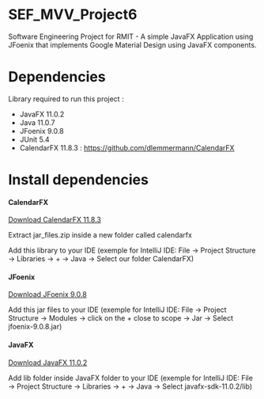 # SEF_MVV_Project6

Software Engineering Project for RMIT - A simple JavaFX Application using JFoenix that implements Google Material Design using JavaFX components.

# Dependencies

Library required to run this project : 
- JavaFX 11.0.2
- Java 11.0.7
- JFoenix 9.0.8
- JUnit 5.4
- CalendarFX 11.8.3 : https://github.com/dlemmermann/CalendarFX

# Install dependencies

#### CalendarFX 

[Download CalendarFX 11.8.3](https://jar-download.com/artifacts/com.calendarfx)

Extract jar_files.zip inside a new folder called calendarfx

Add this library to your IDE (exemple for IntelliJ IDE: File -> Project Structure -> Libraries -> + -> Java -> Select our folder CalendarFX)

#### JFoenix

[Download JFoenix 9.0.8](https://search.maven.org/remotecontent?filepath=com/jfoenix/jfoenix/9.0.8/jfoenix-9.0.8.jar)

 Add this jar files to your IDE (exemple for IntelliJ IDE: File -> Project Structure -> Modules -> click on the + close to scope -> Jar -> Select jfoenix-9.0.8.jar)
 
#### JavaFX
 
 [Download JavaFX 11.0.2](https://gluonhq.com/products/javafx/)
 
  Add lib folder inside JavaFX folder to your IDE (exemple for IntelliJ IDE: File -> Project Structure -> Libraries -> + -> Java -> Select javafx-sdk-11.0.2/lib)
